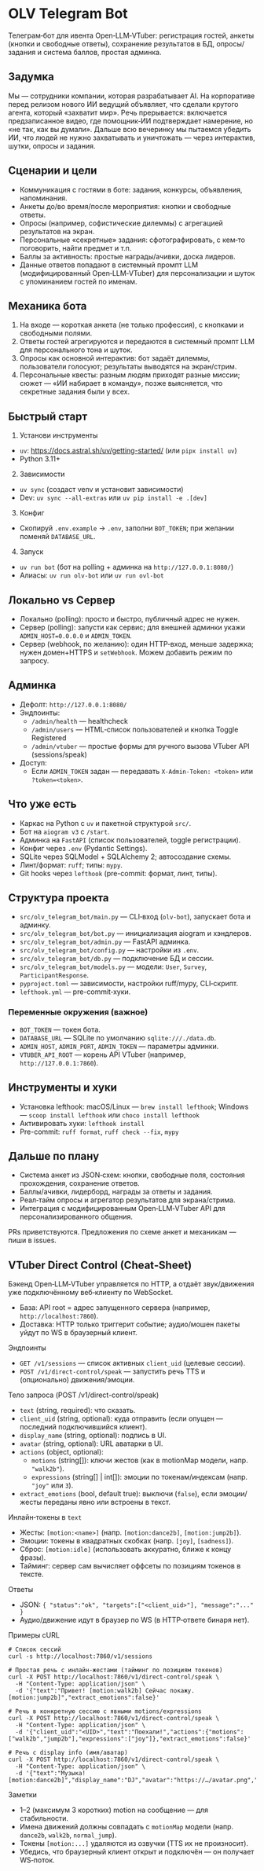 # OLV Telegram Bot

Телеграм‑бот для ивента Open‑LLM‑VTuber: регистрация гостей, анкеты (кнопки и свободные ответы), сохранение результатов в БД, опросы/задания и система баллов, простая админка.

## Задумка
Мы — сотрудники компании, которая разрабатывает AI. На корпоративе перед релизом нового ИИ ведущий объявляет, что сделали крутого агента, который «захватит мир». Речь прерывается: включается предзаписанное видео, где помощник‑ИИ подтверждает намерение, но «не так, как вы думали». Дальше всю вечеринку мы пытаемся убедить ИИ, что людей не нужно захватывать и уничтожать — через интерактив, шутки, опросы и задания.

## Сценарии и цели
- Коммуникация с гостями в боте: задания, конкурсы, объявления, напоминания.
- Анкеты до/во время/после мероприятия: кнопки и свободные ответы.
- Опросы (например, софистические дилеммы) с агрегацией результатов на экран.
- Персональные «секретные» задания: сфотографировать, с кем‑то поговорить, найти предмет и т.п.
- Баллы за активность: простые награды/ачивки, доска лидеров.
- Данные ответов попадают в системный промпт LLM (модифицированный Open‑LLM‑VTuber) для персонализации и шуток с упоминанием гостей по именам.

## Механика бота
1) На входе — короткая анкета (не только профессия), с кнопками и свободными полями.
2) Ответы гостей агрегируются и передаются в системный промпт LLM для персонального тона и шуток.
3) Опросы как основной интерактив: бот задаёт дилеммы, пользователи голосуют; результаты выводятся на экран/стрим.
4) Персональные квесты: разным людям приходят разные миссии; сюжет — «ИИ набирает в команду», позже выясняется, что секретные задания были у всех.

## Быстрый старт
1) Установи инструменты
- `uv`: https://docs.astral.sh/uv/getting-started/ (или `pipx install uv`)
- Python 3.11+

2) Зависимости
- `uv sync` (создаст venv и установит зависимости)
- Dev: `uv sync --all-extras` или `uv pip install -e .[dev]`

3) Конфиг
- Скопируй `.env.example` → `.env`, заполни `BOT_TOKEN`; при желании поменяй `DATABASE_URL`.

4) Запуск
- `uv run bot` (бот на polling + админка на `http://127.0.0.1:8080/`)
- Алиасы: `uv run olv-bot` или `uv run ovl-bot`

## Локально vs Сервер
- Локально (polling): просто и быстро, публичный адрес не нужен.
- Сервер (polling): запусти как сервис; для внешней админки укажи `ADMIN_HOST=0.0.0.0` и `ADMIN_TOKEN`.
- Сервер (webhook, по желанию): один HTTP‑вход, меньше задержка; нужен домен+HTTPS и `setWebhook`. Можем добавить режим по запросу.

## Админка
- Дефолт: `http://127.0.0.1:8080/`
- Эндпоинты:
  - `/admin/health` — healthcheck
  - `/admin/users` — HTML‑список пользователей и кнопка Toggle Registered
  - `/admin/vtuber` — простые формы для ручного вызова VTuber API (sessions/speak)
- Доступ:
  - Если `ADMIN_TOKEN` задан — передавать `X-Admin-Token: <token>` или `?token=<token>`.

## Что уже есть
- Каркас на Python с `uv` и пакетной структурой `src/`.
- Бот на `aiogram v3` с `/start`.
- Админка на `FastAPI` (список пользователей, toggle регистрации).
- Конфиг через `.env` (Pydantic Settings).
- SQLite через SQLModel + SQLAlchemy 2; автосоздание схемы.
- Линт/формат: `ruff`; типы: `mypy`.
- Git hooks через `lefthook` (pre-commit: формат, линт, типы).

## Структура проекта
- `src/olv_telegram_bot/main.py` — CLI‑вход (`olv-bot`), запускает бота и админку.
- `src/olv_telegram_bot/bot.py` — инициализация aiogram и хэндлеров.
- `src/olv_telegram_bot/admin.py` — FastAPI админка.
- `src/olv_telegram_bot/config.py` — настройки из `.env`.
- `src/olv_telegram_bot/db.py` — подключение БД и сессии.
- `src/olv_telegram_bot/models.py` — модели: `User`, `Survey`, `ParticipantResponse`.
- `pyproject.toml` — зависимости, настройки ruff/mypy, CLI‑скрипт.
- `lefthook.yml` — pre-commit‑хуки.

### Переменные окружения (важное)
- `BOT_TOKEN` — токен бота.
- `DATABASE_URL` — SQLite по умолчанию `sqlite:///./data.db`.
- `ADMIN_HOST`, `ADMIN_PORT`, `ADMIN_TOKEN` — параметры админки.
- `VTUBER_API_ROOT` — корень API VTuber (например, `http://127.0.0.1:7860`).

## Инструменты и хуки
- Установка lefthook: macOS/Linux — `brew install lefthook`; Windows — `scoop install lefthook` или `choco install lefthook`
- Активировать хуки: `lefthook install`
- Pre-commit: `ruff format`, `ruff check --fix`, `mypy`

## Дальше по плану
- Система анкет из JSON‑схем: кнопки, свободные поля, состояния прохождения, сохранение ответов.
- Баллы/ачивки, лидерборд, награды за ответы и задания.
- Реал‑тайм опросы и агрегатор результатов для экрана/стрима.
- Интеграция с модифицированным Open‑LLM‑VTuber API для персонализированного общения.

PRs приветствуются. Предложения по схеме анкет и механикам — пиши в issues.

## VTuber Direct Control (Cheat‑Sheet)
Бэкенд Open‑LLM‑VTuber управляется по HTTP, а отдаёт звук/движения уже подключённому веб‑клиенту по WebSocket.

- База: API root = адрес запущенного сервера (например, `http://localhost:7860`).
- Доставка: HTTP только триггерит событие; аудио/мошен пакеты уйдут по WS в браузерный клиент.

Эндпоинты
- `GET /v1/sessions` — список активных `client_uid` (целевые сессии).
- `POST /v1/direct-control/speak` — запустить речь TTS и (опционально) движения/эмоции.

Тело запроса (POST /v1/direct-control/speak)
- `text` (string, required): что сказать.
- `client_uid` (string, optional): куда отправить (если опущен — последний подключившийся клиент).
- `display_name` (string, optional): подпись в UI.
- `avatar` (string, optional): URL аватарки в UI.
- `actions` (object, optional):
  - `motions` (string[]): ключи жестов (как в motionMap модели, напр. `"walk2b"`).
  - `expressions` (string[] | int[]): эмоции по токенам/индексам (напр. `"joy"` или `3`).
- `extract_emotions` (bool, default true): выключи (`false`), если эмоции/жесты переданы явно или встроены в текст.

Инлайн‑токены в `text`
- Жесты: `[motion:<name>]` (напр. `[motion:dance2b]`, `[motion:jump2b]`).
- Эмоции: токены в квадратных скобках (напр. `[joy]`, `[sadness]`).
- Сброс: `[motion:idle]` (использовать аккуратно, ближе к концу фразы).
- Тайминг: сервер сам вычисляет оффсеты по позициям токенов в тексте.

Ответы
- JSON: `{ "status":"ok", "targets":["<client_uid>"], "message":"..." }`
- Аудио/движение идут в браузер по WS (в HTTP‑ответе бинаря нет).

Примеры cURL
```
# Список сессий
curl -s http://localhost:7860/v1/sessions

# Простая речь с инлайн‑жестами (тайминг по позициям токенов)
curl -X POST http://localhost:7860/v1/direct-control/speak \
  -H "Content-Type: application/json" \
  -d '{"text":"Привет! [motion:walk2b] Сейчас покажу. [motion:jump2b]","extract_emotions":false}'

# Речь в конкретную сессию с явными motions/expressions
curl -X POST http://localhost:7860/v1/direct-control/speak \
  -H "Content-Type: application/json" \
  -d '{"client_uid":"<UID>","text":"Поехали!","actions":{"motions":["walk2b","jump2b"],"expressions":["joy"]},"extract_emotions":false}'

# Речь с display info (имя/аватар)
curl -X POST http://localhost:7860/v1/direct-control/speak \
  -H "Content-Type: application/json" \
  -d '{"text":"Музыка! [motion:dance2b]","display_name":"DJ","avatar":"https://…/avatar.png","extract_emotions":false}'
```

Заметки
- 1–2 (максимум 3 коротких) motion на сообщение — для стабильности.
- Имена движений должны совпадать с `motionMap` модели (напр. `dance2b`, `walk2b`, `normal_jump`).
- Токены `[motion:...]` удаляются из озвучки (TTS их не произносит).
- Убедись, что браузерный клиент открыт и подключён — он получает WS‑поток.
